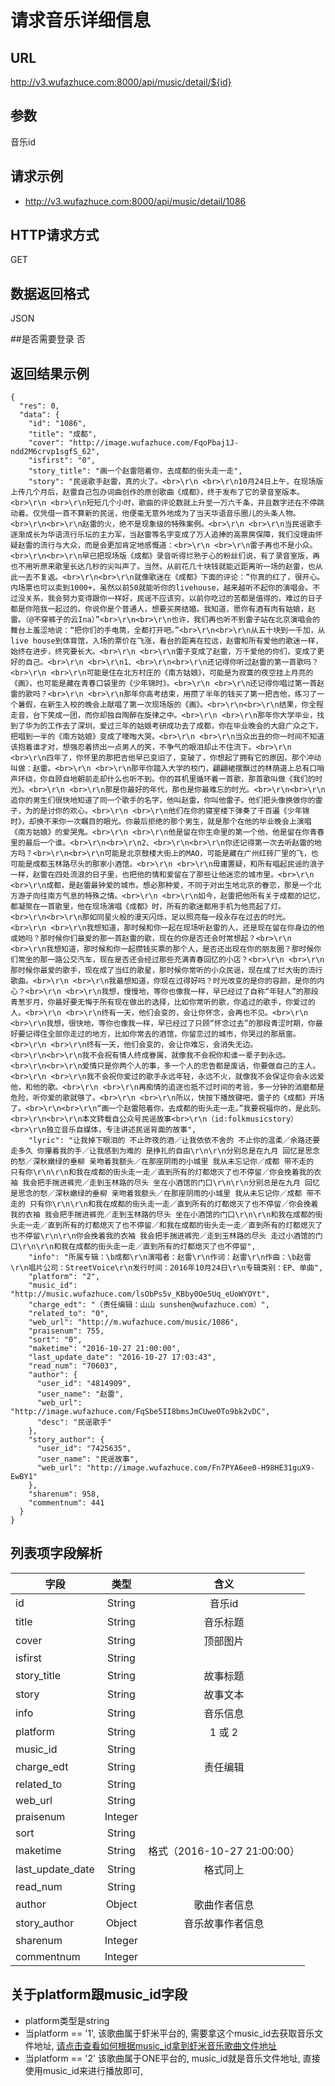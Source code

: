 
# 请求音乐详细信息

## URL
http://v3.wufazhuce.com:8000/api/music/detail/${id}

## 参数
音乐id

## 请求示例
+ http://v3.wufazhuce.com:8000/api/music/detail/1086

## HTTP请求方式
GET

## 数据返回格式
JSON

##是否需要登录
否

## 返回结果示例
```
{
  "res": 0,
  "data": {
    "id": "1086",
    "title": "成都",
    "cover": "http://image.wufazhuce.com/FqoPbaj1J-ndd2M6crvp1sgfS_62",
    "isfirst": "0",
    "story_title": "画一个赵雷陪着你，去成都的街头走一走",
    "story": "民谣歌手赵雷，真的火了。<br>\r\n <br>\r\n10月24日上午，在现场版上传几个月后，赵雷自己包办词曲创作的原创歌曲《成都》，终于发布了它的录音室版本。<br>\r\n <br>\r\n短短几个小时，歌曲的评论数就上升至一万六千条，并且数字还在不停跳动着。仅凭借一首不算新的民谣，他便毫无意外地成为了当天华语音乐圈儿的头条人物。<br>\r\n<br>\r\n赵雷的火，绝不是现象级的特殊案例。<br>\r\n <br>\r\n当民谣歌手逐渐成长为华语流行乐坛的主力军，当赵雷等名字变成了万人追捧的高票房保障，我们没理由怀疑赵雷的流行与大众，而是会更加肯定地感慨道：<br>\r\n <br>\r\n雷子再也不是小众。<br>\r\n<br>\r\n早已把现场版《成都》录音听得烂熟于心的粉丝们说，有了录音室版，再也不用听原来歌里长达几秒的尖叫声了。当然，从前花几十块钱就能近距离听一场的赵雷，也从此一去不复返。<br>\r\n<br>\r\n就像歌迷在《成都》下面的评论：“你真的红了，很开心。内场票也可以卖到1000+，虽然以前50就能听你的livehouse，越来越听不起你的演唱会。不过没关系，我会努力变得跟你一样好，民谣不应该穷。以前你吃过的苦都是值得的，难过的日子都是你陪我一起过的。你说你是个普通人，想要买房结婚。我知道，愿你有酒有肉有姑娘，赵雷。（@不穿裤子的云Ina）”<br>\r\n<br>\r\n也许，我们再也听不到雷子站在北京演唱会的舞台上羞涩地说：“把你们的手电筒，全都打开吧。”<br>\r\n<br>\r\n从五十块到一千加，从live house到体育馆，入场的票价在飞涨，看台的距离在拉远，赵雷和所有爱他的歌迷一样，始终在进步，终究要长大。<br>\r\n <br>\r\n雷子变成了赵雷，万千爱他的你们，变成了更好的自己。<br>\r\n <br>\r\n1、<br>\r\n<br>\r\n还记得你听过赵雷的第一首歌吗？<br>\r\n <br>\r\n可能是住在北方村庄的《南方姑娘》，可能是为寂寞的夜空挂上月亮的《画》，也可能是藏在青春口袋里的《少年锦时》。<br>\r\n <br>\r\n还记得你唱过第一首赵雷的歌吗？<br>\r\n <br>\r\n那年你高考结束，用攒了半年的钱买了第一把吉他，练习了一个暑假，在新生入校的晚会上献唱了第一次现场版的《画》。<br>\r\n<br>\r\n结果，你全程走音，台下笑成一团，而你却独自陶醉在旋律之中。<br>\r\n <br>\r\n那年你大学毕业，找到了华为的工作去了深圳，爱过三年的姑娘考研成功去了成都，你在毕业晚会的大庭广众之下，把唱到一半的《南方姑娘》变成了嚎啕大哭。<br>\r\n <br>\r\n当众出丑的你一时间不知道该抱着谁才对，想强忍着挤出一点男人的笑，不争气的眼泪却止不住流下。<br>\r\n <br>\r\n四年了，你怀里的那把吉他早已变旧了，变破了，你想起了拥有它的原因，那个冲动叫做：赵雷。<br>\r\n <br>\r\n那年你踏入大学的校门，翩翩裙摆飘过的林荫道上总有口哨声环绕，你自顾自地朝前走却什么也听不到。你的耳机里循环着一首歌，那首歌叫做《我们的时光》。<br>\r\n <br>\r\n那是你最好的年代，那也是你最难忘的时光。<br>\r\n<br>\r\n追你的男生们很快地知道了同一个歌手的名字，他叫赵雷，你叫他雷子。他们把头像换做你的雷子，为的是讨你的欢心。<br>\r\n <br>\r\n他们在你的寝室楼下弹奏了千百遍《少年锦时》，却换不来你一次瞩目的眼光。你最后拒绝的那个男生，就是那个在他的毕业晚会上演唱《南方姑娘》的爱哭鬼。<br>\r\n <br>\r\n他是留在你生命里的第一个他，他是留在你青春里的最后一个谁。<br>\r\n<br>\r\n2、<br>\r\n<br>\r\n你还记得第一次去听赵雷的地方吗？<br>\r\n<br>\r\n可能是北京鼓楼大街上的MAO，可能是藏在广州红砖厂里的飞，也可能是成都玉林路尽头的那家小酒馆。<br>\r\n <br>\r\n毋庸置疑，和所有唱起民谣的浪子一样，赵雷在四处流浪的日子里，也把他的情和爱留在了那些让他迷恋的城市里。<br>\r\n <br>\r\n成都，是赵雷最钟爱的城市。想必那种爱，不同于对出生地北京的眷恋，那是一个北方游子向往南方气息的特殊之情。<br>\r\n <br>\r\n如今，赵雷把他所有关于成都的记忆，都凝聚在一首歌里，他在现场演唱《成都》时，所有的歌迷都用手机为他亮起了灯。<br>\r\n<br>\r\n那如同星火般的漫天闪烁，足以照亮每一段永存在过去的时光。<br>\r\n <br>\r\n我想知道，那时候和你一起在现场听赵雷的人，还是现在留在你身边的他或她吗？那时候你们最爱的那一首赵雷的歌，现在的你是否还会时常想起？<br>\r\n <br>\r\n我想知道，那时候和你一起攒钱买票的那个人，是否还出现在你的朋友圈？那时候你们常坐的那一路公交汽车，现在是否还会经过那些充满青春回忆的小店？<br>\r\n <br>\r\n那时候你最爱的歌手，现在成了当红的歌星，那时候你常听的小众民谣，现在成了烂大街的流行歌曲。<br>\r\n <br>\r\n我最想知道，你现在过得好吗？时光改变的是你的容颜，是你的内心？<br>\r\n <br>\r\n我想，慢慢地，等你也像我一样，早已经过了自称“年轻人”的那段青葱岁月，你最好要无悔于所有现在做出的选择，比如你常听的歌，你追过的歌手，你爱过的人。<br>\r\n <br>\r\n终有一天，他们会变的，会让你怀念，会再也不见。<br>\r\n <br>\r\n我想，很快地，等你也像我一样，早已经过了只顾“怀念过去”的那段青涩时期，你最好要记得住全部你走过的地方，比如你常去的酒馆，你留恋过的城市，你哭过的那扇窗。<br>\r\n <br>\r\n终有一天，他们会变的，会让你难忘，会消失无边。<br>\r\n<br>\r\n我不会祝有情人终成眷属，就像我不会祝你和谁一辈子到永远。<br>\r\n<br>\r\n爱情只是你两个人的事，多一个人的忠告都是废话，你要做自己的主人。<br>\r\n <br>\r\n我不会祝你爱过的歌手永远年轻，永远不火，就像我不会保证你会永远爱他，和他的歌。<br>\r\n <br>\r\n再痴情的追逐也抵不过时间的考验，多一分钟的消磨都是危险，听你爱的歌就够了。<br>\r\n <br>\r\n所以，快按下播放键吧，雷子的《成都》开场了。<br>\r\n<br>\r\n“画一个赵雷陪着你，去成都的街头走一走。”我要祝福你的，是此刻。<br>\r\n<br>\r\n本文转载自公众号民谣故事<br>\r\n（id:folkmusicstory）<br>\r\n独立音乐自媒体，专注讲述民谣背面的故事",
    "lyric": "让我掉下眼泪的 不止昨夜的酒／让我依依不舍的 不止你的温柔／余路还要走多久 你攥着我的手／让我感到为难的 是挣扎的自由\r\n\r\n分别总是在九月 回忆是思念的愁／深秋嫩绿的垂柳 亲吻着我额头／在那座阴雨的小城里 我从未忘记你／成都 带不走的 只有你\r\n\r\n和我在成都的街头走一走／直到所有的灯都熄灭了也不停留／你会挽着我的衣袖 我会把手揣进裤兜／走到玉林路的尽头 坐在小酒馆的门口\r\n\r\n分别总是在九月 回忆是思念的愁／深秋嫩绿的垂柳 亲吻着我额头／在那座阴雨的小城里 我从未忘记你／成都 带不走的 只有你\r\n\r\n和我在成都的街头走一走／直到所有的灯都熄灭了也不停留／你会挽着我的衣袖 我会把手揣进裤兜／走到玉林路的尽头 坐在小酒馆的门口\r\n\r\n和我在成都的街头走一走／直到所有的灯都熄灭了也不停留／和我在成都的街头走一走／直到所有的灯都熄灭了也不停留\r\n\r\n你会挽着我的衣袖 我会把手揣进裤兜／走到玉林路的尽头 走过小酒馆的门口\r\n\r\n和我在成都的街头走一走／直到所有的灯都熄灭了也不停留",
    "info": "所属专辑：\b成都\r\n演唱者：赵雷\r\n作词：赵雷\r\n作曲：\b赵雷\r\n唱片公司：StreetVoice\r\n发行时间：2016年10月24日\r\n专辑类别：EP、单曲",
    "platform": "2",
    "music_id": "http://music.wufazhuce.com/lsObPs5v_KBby0Oe5Uq_eUoWYOYt",
    "charge_edt": "（责任编辑：山山 sunshen@wufazhuce.com）",
    "related_to": "0",
    "web_url": "http://m.wufazhuce.com/music/1086",
    "praisenum": 755,
    "sort": "0",
    "maketime": "2016-10-27 21:00:00",
    "last_update_date": "2016-10-27 17:03:43",
    "read_num": "70603",
    "author": {
      "user_id": "4814909",
      "user_name": "赵雷",
      "web_url": "http://image.wufazhuce.com/FqSbe5II8bmsJmCUweOTo9bk2vDC",
      "desc": "民谣歌手"
    },
    "story_author": {
      "user_id": "7425635",
      "user_name": "民谣故事",
      "web_url": "http://image.wufazhuce.com/Fn7PYA6ee0-H98HE31guX9-EwBY1"
    },
    "sharenum": 958,
    "commentnum": 441
  }
}
```

## 列表项字段解析
|       字段        |       类型        |       含义        |
|-------------------|:-----------------:|:-----------------:|
|   id	            |       String	    |       音乐id      |
|   title           |	    String	    |       音乐标题    |
|   cover           |	    String	    |       顶部图片    |
|   isfirst	        |       String	    |                   |
|   story_title	    |       String	    |       故事标题    |
|   story	        |       String	    |       故事文本    |
|   info	        |       String	    |       音乐信息    |
|   platform	    |       String	    |       1 或 2      |
|   music_id	    |       String      |                   |
|   charge_edt	    |       String	    |       责任编辑    |
|   related_to	    |       String	    |                   |
|   web_url	        |       String	    |                   |
|   praisenum	    |       Integer	    |                   |
|   sort	        |       String	    |                   |
|   maketime	    |       String	    |   格式（2016-10-27 21:00:00）|
|   last_update_date|	    String	    |   格式同上        |
|   read_num	    |       String	    |                   |
|   author	        |       Object      |   歌曲作者信息    |
|   story_author	|       Object	    |   音乐故事作者信息|
|   sharenum	    |       Integer	    |                   |
|   commentnum	    |       Integer	    |                   |

## 关于platform跟music_id字段
+ platform类型是string
+ 当platform == '1', 该歌曲属于虾米平台的, 需要拿这个music_id去获取音乐文件地址, [请点击查看如何根据music_id拿到虾米音乐歌曲文件地址](https://github.com/naoyeye/xiamiRun)
+ 当platform == '2'  该歌曲属于ONE平台的, music_id就是音乐文件地址, 直接使用music_id来进行播放即可,